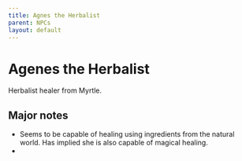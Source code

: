 ```yaml
---
title: Agnes the Herbalist
parent: NPCs
layout: default
---
```


# Agenes the Herbalist
Herbalist healer from Myrtle.

## Major notes
- Seems to be capable of healing using ingredients from the natural world. Has implied she is also capable of magical healing.
- 
